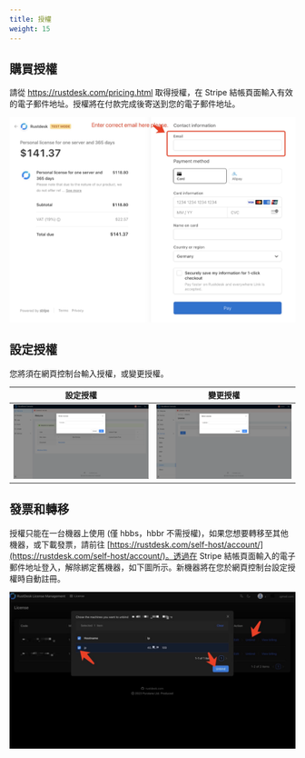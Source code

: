 ```yaml
---
title: 授權
weight: 15
---
```


## 購買授權

請從 https://rustdesk.com/pricing.html 取得授權，在 Stripe 結帳頁面輸入有效的電子郵件地址。授權將在付款完成後寄送到您的電子郵件地址。

![](images/stripe.jpg)

## 設定授權

您將須在網頁控制台輸入授權，或變更授權。

 | 設定授權 | 變更授權 |
 | -- | -- |
 ![](images/set.png) | ![](images/change.png) |

## 發票和轉移

授權只能在一台機器上使用 (僅 hbbs，hbbr 不需授權)，如果您想要轉移至其他機器，或下載發票，請前往 [https://rustdesk.com/self-host/account/](https://rustdesk.com/self-host/account/)。透過在 Stripe 結帳頁面輸入的電子郵件地址登入，解除綁定舊機器，如下圖所示。新機器將在您於網頁控制台設定授權時自動註冊。

![](images/unbind.jpg)
